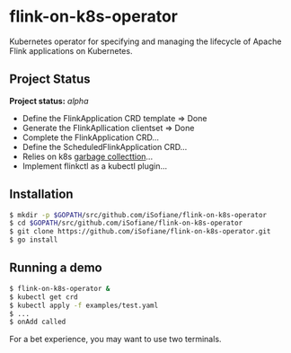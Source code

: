 # flink-on-k8s-operator
Kubernetes operator for specifying and managing the lifecycle of Apache Flink applications on Kubernetes.

## Project Status

**Project status:** *alpha*

* Define the FlinkApplication CRD template => Done
* Generate the FlinkApllication clientset  => Done
* Complete the FlinkApplication CRD...
* Define the ScheduledFlinkApplication CRD...
* Relies on k8s [garbage collecttion](https://kubernetes.io/docs/concepts/workloads/controllers/garbage-collection/)...
* Implement flinkctl as a kubectl plugin...

## Installation

```bash
$ mkdir -p $GOPATH/src/github.com/iSofiane/flink-on-k8s-operator
$ cd $GOPATH/src/github.com/iSofiane/flink-on-k8s-operator
$ git clone https://github.com/iSofiane/flink-on-k8s-operator.git
$ go install
```

## Running a demo
```bash
$ flink-on-k8s-operator &
$ kubectl get crd
$ kubectl apply -f examples/test.yaml
$ ...
$ onAdd called
```

For a bet experience, you may want to use two terminals.
